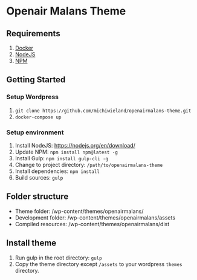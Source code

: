 # Openair Malans Theme

## Requirements
1. [Docker](https://www.docker.com/)
2. [NodeJS](http://gulpjs.com/)
3. [NPM](https://www.npmjs.com/)

## Getting Started

### Setup Wordpress
1. `git clone https://github.com/michiwieland/openairmalans-theme.git`
2. `docker-compose up`

### Setup environment
1. Install NodeJS: https://nodejs.org/en/download/
2. Update NPM: `npm install npm@latest -g`
3. Install Gulp: `npm install gulp-cli -g`
4. Change to project directory: `/path/to/openairmalans-theme`
5. Install dependencies: `npm install`
6. Build sources: `gulp`

## Folder structure
- Theme folder: /wp-content/themes/openairmalans/
- Development folder: /wp-content/themes/openairmalans/assets
- Compiled resources: /wp-content/themes/openairmalans/dist

## Install theme
1. Run gulp in the root directory: `gulp`
2. Copy the theme directory except `/assets` to your wordpress `themes` directory.
